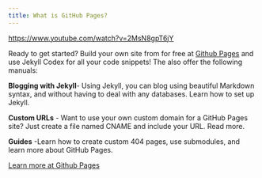 ```yaml
---
title: What is GitHub Pages?
---
```



https://www.youtube.com/watch?v=2MsN8gpT6jY

Ready to get started? Build your own site from for free at [Github Pages](https://pages.github.com/) and use Jekyll Codex for all your code snippets! The also offer the following manuals:

**Blogging with Jekyll**- Using Jekyll, you can blog using beautiful Markdown syntax, and without having to deal with any databases. Learn how to set up Jekyll.

**Custom URLs** - Want to use your own custom domain for a GitHub Pages site? Just create a file named CNAME and include your URL. Read more.

**Guides** -Learn how to create custom 404 pages, use submodules, and learn more about GitHub Pages.

[Learn more at Github Pages](https://pages.github.com/)